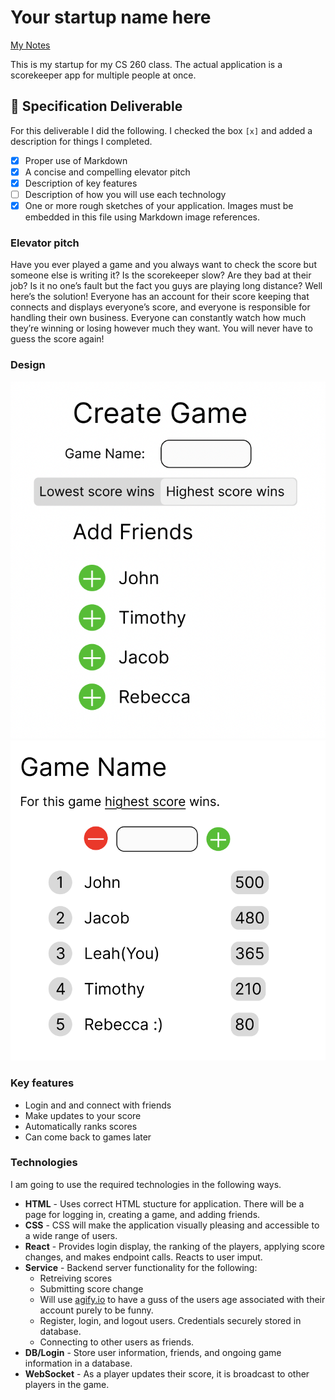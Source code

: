# Your startup name here

[My Notes](notes.md)

This is my startup for my CS 260 class. The actual application is a scorekeeper app for multiple people at once.

## 🚀 Specification Deliverable

For this deliverable I did the following. I checked the box `[x]` and added a description for things I completed.

- [x] Proper use of Markdown
- [x] A concise and compelling elevator pitch
- [x] Description of key features
- [ ] Description of how you will use each technology
- [x] One or more rough sketches of your application. Images must be embedded in this file using Markdown image references.

### Elevator pitch

Have you ever played a game and you always want to check the score but someone else is writing it? Is the scorekeeper slow? Are they bad at their job? Is it no one’s fault but the fact you guys are playing long distance? Well here’s the solution! Everyone has an account for their score keeping that connects and displays everyone’s score, and everyone is responsible for handling their own business. Everyone can constantly watch how much they’re winning or losing however much they want. You will never have to guess the score again!

### Design

![Design image](pitchDesign1.png)
![Design image](pitchDesign2.png)

### Key features

- Login and and connect with friends
- Make updates to your score
- Automatically ranks scores
- Can come back to games later

### Technologies

I am going to use the required technologies in the following ways.

- **HTML** - Uses correct HTML stucture for application. There will be a page for logging in, creating a game, and adding friends.
- **CSS** - CSS will make the application visually pleasing and accessible to a wide range of users.
- **React** - Provides login display, the ranking of the players, applying score changes, and makes endpoint calls. Reacts to user imput.
- **Service** - Backend server functionality for the following:
    - Retreiving scores
    - Submitting score change
    - Will use [agify.io](https://agify.io/) to have a guss of the users age associated with their account purely to be funny.
    - Register, login, and logout users. Credentials securely stored in database.
    - Connecting to other users as friends.
- **DB/Login** - Store user information, friends, and ongoing game information in a database.
- **WebSocket** - As a player updates their score, it is broadcast to other players in the game.